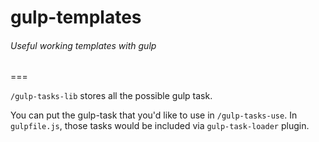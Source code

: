 # gulp-templates
###### Useful working templates with gulp
===

`/gulp-tasks-lib` stores all the possible gulp task.

You can put the gulp-task that you'd like to use in `/gulp-tasks-use`. In `gulpfile.js`, those tasks would be included via `gulp-task-loader` plugin.

